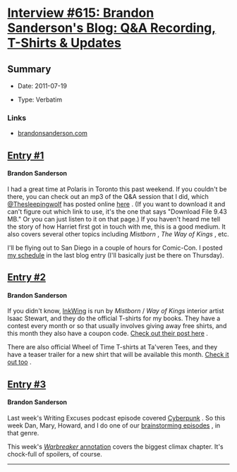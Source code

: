 # [Interview #615: Brandon Sanderson's Blog: Q&A Recording, T-Shirts & Updates](https://www.theoryland.com/intvmain.php?i=615)

## Summary

- Date: 2011-07-19

- Type: Verbatim

### Links

- [brandonsanderson.com](http://www.brandonsanderson.com/blog/999/QandA-Recording-T-Shirts-and-Updates)


## [Entry #1](https://www.theoryland.com/intvmain.php?i=615#1)

#### Brandon Sanderson

I had a great time at Polaris in Toronto this past weekend. If you couldn't be there, you can check out an mp3 of the Q&A session that I did, which
[@Thesleepingwolf](http://twitter.com/Thesleepingwolf)
has posted online
[here](http://kiwi6.com/file/738gedlzct)
. (If you want to download it and can't figure out which link to use, it's the one that says "Download File 9.43 MB." Or you can just listen to it on that page.) If you haven't heard me tell the story of how Harriet first got in touch with me, this is a good medium. It also covers several other topics including
*Mistborn*
,
*The Way of Kings*
, etc.

I'll be flying out to San Diego in a couple of hours for Comic-Con. I posted
[my schedule](http://brandonsanderson.com/blog/998/)
in the last blog entry (I'll basically just be there on Thursday).

## [Entry #2](https://www.theoryland.com/intvmain.php?i=615#2)

#### Brandon Sanderson

If you didn't know,
[InkWing](http://store.inkwing.com/)
is run by
*Mistborn*
/
*Way of Kings*
interior artist Isaac Stewart, and they do the official T-shirts for my books. They have a contest every month or so that usually involves giving away free shirts, and this month they also have a coupon code.
[Check out their post here](http://inkwing.blogspot.com/2011/07/coupon-contest.html)
.

There are also official Wheel of Time T-shirts at Ta'veren Tees, and they have a teaser trailer for a new shirt that will be available this month.
[Check it out too](http://www.youtube.com/watch?v=-Nuy6D61Rro)
.

## [Entry #3](https://www.theoryland.com/intvmain.php?i=615#3)

#### Brandon Sanderson

Last week's Writing Excuses podcast episode covered
[Cyberpunk](http://www.writingexcuses.com/2011/07/10/)
. So this week Dan, Mary, Howard, and I do one of our
[brainstorming episodes](http://www.writingexcuses.com/2011/07/17/)
, in that genre.

This week's
[*Warbreaker*
annotation](http://brandonsanderson.com/annotation/437/Warbreaker-Chapter-Fifty-Seven)
covers the biggest climax chapter. It's chock-full of spoilers, of course.


---

